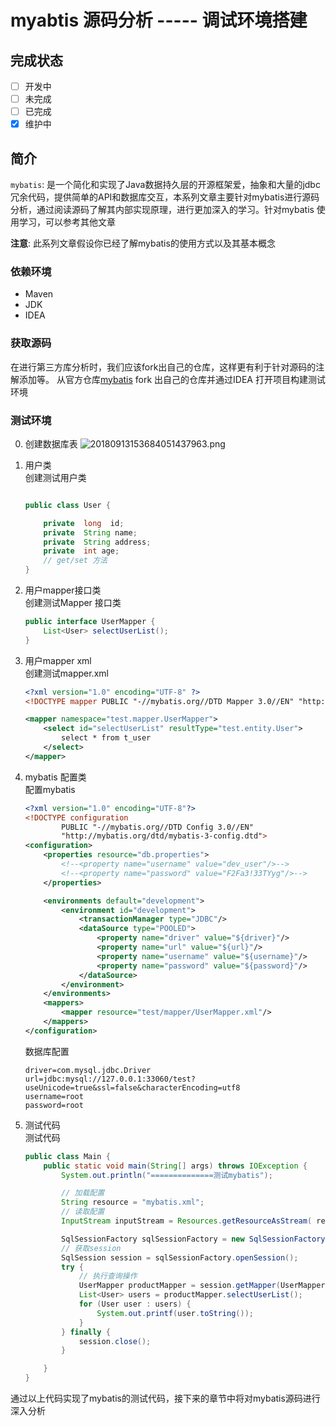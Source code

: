 # myabtis 源码分析 ----- 调试环境搭建   
## 完成状态  

- [ ] 开发中
- [ ] 未完成
- [ ] 已完成
- [x] 维护中
## 简介
`mybatis`: 是一个简化和实现了Java数据持久层的开源框架爱，抽象和大量的jdbc冗余代码，提供简单的API和数据库交互，本系列文章主要针对mybatis进行源码分析，通过阅读源码了解其内部实现原理，进行更加深入的学习。针对mybatis 使用学习，可以参考其他文章    


__注意__:  此系列文章假设你已经了解mybatis的使用方式以及其基本概念

### 依赖环境  
* Maven  
* JDK  
* IDEA 

### 获取源码 
在进行第三方库分析时，我们应该fork出自己的仓库，这样更有利于针对源码的注解添加等。 从官方仓库[mybatis](https://github.com/mybatis/mybatis-3.git) fork 出自己的仓库并通过IDEA 打开项目构建测试环境    

### 测试环境  
0. 创建数据库表 
    ![20180913153684051437963.png](../../assets/gitbook/20180913153684051437963.png)   

1. 用户类    
    创建测试用户类
    ```java 

    public class User {

        private  long  id;
        private  String name;
        private  String address;
        private  int age;
        // get/set 方法
    }
    ```   

2. 用户mapper接口类    
    创建测试Mapper 接口类  
    ```java  
    public interface UserMapper {
        List<User> selectUserList();
    }
    ```

3. 用户mapper xml      
    创建测试mapper.xml 
    ```xml
    <?xml version="1.0" encoding="UTF-8" ?>
    <!DOCTYPE mapper PUBLIC "-//mybatis.org//DTD Mapper 3.0//EN" "http://mybatis.org/dtd/mybatis-3-mapper.dtd" >

    <mapper namespace="test.mapper.UserMapper">
        <select id="selectUserList" resultType="test.entity.User">
            select * from t_user
        </select>
    </mapper>
    ```   
4. mybatis 配置类     
    配置mybatis     
    ```xml
    <?xml version="1.0" encoding="UTF-8"?>
    <!DOCTYPE configuration
            PUBLIC "-//mybatis.org//DTD Config 3.0//EN"
            "http://mybatis.org/dtd/mybatis-3-config.dtd">
    <configuration>
        <properties resource="db.properties">
            <!--<property name="username" value="dev_user"/>-->
            <!--<property name="password" value="F2Fa3!33TYyg"/>-->
        </properties>

        <environments default="development">
            <environment id="development">
                <transactionManager type="JDBC"/>
                <dataSource type="POOLED">
                    <property name="driver" value="${driver}"/>
                    <property name="url" value="${url}"/>
                    <property name="username" value="${username}"/>
                    <property name="password" value="${password}"/>
                </dataSource>
            </environment>
        </environments>
        <mappers>
            <mapper resource="test/mapper/UserMapper.xml"/>
        </mappers>
    </configuration>
    ```   
    数据库配置    
    ```properties    
    driver=com.mysql.jdbc.Driver
    url=jdbc:mysql://127.0.0.1:33060/test?useUnicode=true&ssl=false&characterEncoding=utf8
    username=root
    password=root
    ```   

5. 测试代码     
    测试代码
    ```java
    public class Main {
        public static void main(String[] args) throws IOException {
            System.out.println("==============测试mybatis");

            // 加载配置
            String resource = "mybatis.xml";
            // 读取配置
            InputStream inputStream = Resources.getResourceAsStream( resource );

            SqlSessionFactory sqlSessionFactory = new SqlSessionFactoryBuilder().build(inputStream);
            // 获取session
            SqlSession session = sqlSessionFactory.openSession();
            try {
                // 执行查询操作
                UserMapper productMapper = session.getMapper(UserMapper.class);
                List<User> users = productMapper.selectUserList();
                for (User user : users) {
                    System.out.printf(user.toString());
                }
            } finally {
                session.close();
            }

        }
    }
    ```    

通过以上代码实现了mybatis的测试代码，接下来的章节中将对mybatis源码进行深入分析  

